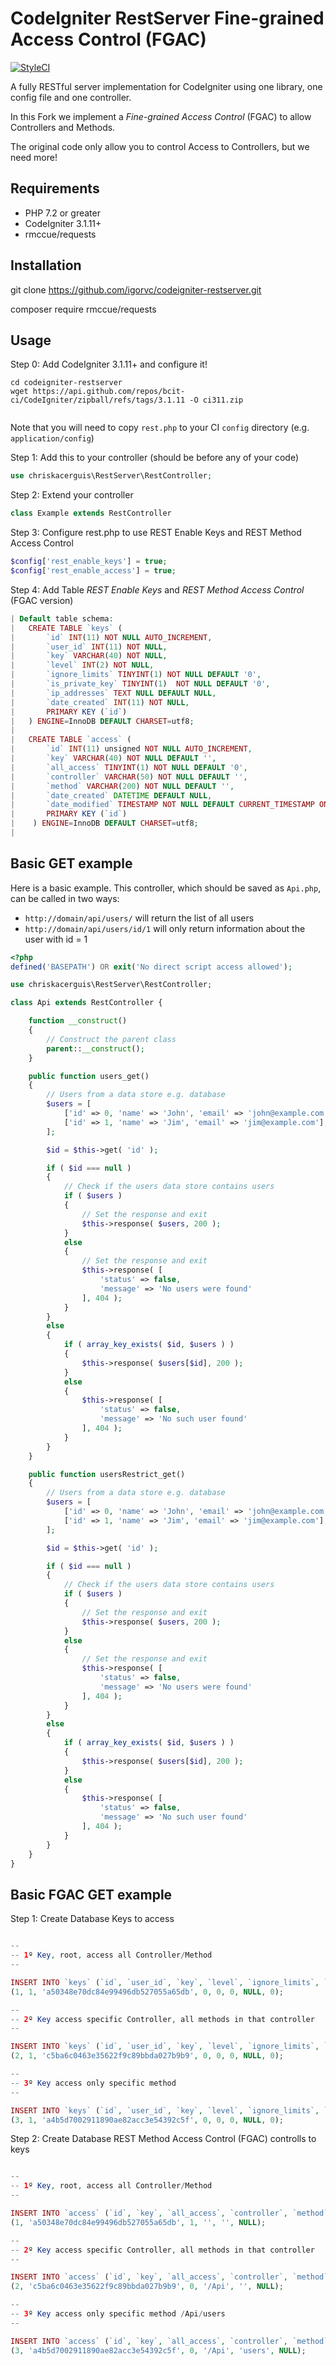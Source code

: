 # CodeIgniter RestServer Fine-grained Access Control (FGAC)

[![StyleCI](https://github.styleci.io/repos/230589/shield?branch=master)](https://github.styleci.io/repos/230589)

A fully RESTful server implementation for CodeIgniter using one library, one config file and one controller.

In this Fork we implement a *Fine-grained Access Control* (FGAC) to allow Controllers and Methods.

The original code only allow you to control Access to Controllers, but we need more!

## Requirements

- PHP 7.2 or greater
- CodeIgniter 3.1.11+
- rmccue/requests

## Installation

git clone https://github.com/igorvc/codeigniter-restserver.git

composer require rmccue/requests


## Usage

Step 0: Add CodeIgniter 3.1.11+ and configure it!

```shell
cd codeigniter-restserver
wget https://api.github.com/repos/bcit-ci/CodeIgniter/zipball/refs/tags/3.1.11 -O ci311.zip


```

Note that you will need to copy `rest.php` to your CI `config` directory (e.g. `application/config`)

Step 1: Add this to your controller (should be before any of your code)

```php
use chriskacerguis\RestServer\RestController;
```

Step 2: Extend your controller

```php
class Example extends RestController
```

Step 3: Configure rest.php to use REST Enable Keys and REST Method Access Control

```php
$config['rest_enable_keys'] = true;
$config['rest_enable_access'] = true;
```

Step 4: Add Table *REST Enable Keys* and *REST Method Access Control* (FGAC version)

```php
| Default table schema:
|   CREATE TABLE `keys` (
|       `id` INT(11) NOT NULL AUTO_INCREMENT,
|       `user_id` INT(11) NOT NULL,
|       `key` VARCHAR(40) NOT NULL,
|       `level` INT(2) NOT NULL,
|       `ignore_limits` TINYINT(1) NOT NULL DEFAULT '0',
|       `is_private_key` TINYINT(1)  NOT NULL DEFAULT '0',
|       `ip_addresses` TEXT NULL DEFAULT NULL,
|       `date_created` INT(11) NOT NULL,
|       PRIMARY KEY (`id`)
|   ) ENGINE=InnoDB DEFAULT CHARSET=utf8;
|
|   CREATE TABLE `access` (
|       `id` INT(11) unsigned NOT NULL AUTO_INCREMENT,
|       `key` VARCHAR(40) NOT NULL DEFAULT '',
|       `all_access` TINYINT(1) NOT NULL DEFAULT '0',
|       `controller` VARCHAR(50) NOT NULL DEFAULT '',
|       `method` VARCHAR(200) NOT NULL DEFAULT '',
|       `date_created` DATETIME DEFAULT NULL,
|       `date_modified` TIMESTAMP NOT NULL DEFAULT CURRENT_TIMESTAMP ON UPDATE CURRENT_TIMESTAMP,
|       PRIMARY KEY (`id`)
|    ) ENGINE=InnoDB DEFAULT CHARSET=utf8;
|
```

## Basic GET example

Here is a basic example. This controller, which should be saved as `Api.php`, can be called in two ways:

* `http://domain/api/users/` will return the list of all users
* `http://domain/api/users/id/1` will only return information about the user with id = 1

```php
<?php
defined('BASEPATH') OR exit('No direct script access allowed');

use chriskacerguis\RestServer\RestController;

class Api extends RestController {

    function __construct()
    {
        // Construct the parent class
        parent::__construct();
    }

    public function users_get()
    {
        // Users from a data store e.g. database
        $users = [
            ['id' => 0, 'name' => 'John', 'email' => 'john@example.com'],
            ['id' => 1, 'name' => 'Jim', 'email' => 'jim@example.com'],
        ];

        $id = $this->get( 'id' );

        if ( $id === null )
        {
            // Check if the users data store contains users
            if ( $users )
            {
                // Set the response and exit
                $this->response( $users, 200 );
            }
            else
            {
                // Set the response and exit
                $this->response( [
                    'status' => false,
                    'message' => 'No users were found'
                ], 404 );
            }
        }
        else
        {
            if ( array_key_exists( $id, $users ) )
            {
                $this->response( $users[$id], 200 );
            }
            else
            {
                $this->response( [
                    'status' => false,
                    'message' => 'No such user found'
                ], 404 );
            }
        }
    }

    public function usersRestrict_get()
    {
        // Users from a data store e.g. database
        $users = [
            ['id' => 0, 'name' => 'John', 'email' => 'john@example.com'],
            ['id' => 1, 'name' => 'Jim', 'email' => 'jim@example.com'],
        ];

        $id = $this->get( 'id' );

        if ( $id === null )
        {
            // Check if the users data store contains users
            if ( $users )
            {
                // Set the response and exit
                $this->response( $users, 200 );
            }
            else
            {
                // Set the response and exit
                $this->response( [
                    'status' => false,
                    'message' => 'No users were found'
                ], 404 );
            }
        }
        else
        {
            if ( array_key_exists( $id, $users ) )
            {
                $this->response( $users[$id], 200 );
            }
            else
            {
                $this->response( [
                    'status' => false,
                    'message' => 'No such user found'
                ], 404 );
            }
        }
    }
}
```

## Basic FGAC GET example


Step 1: Create Database Keys to access

```php

--
-- 1º Key, root, access all Controller/Method
--

INSERT INTO `keys` (`id`, `user_id`, `key`, `level`, `ignore_limits`, `is_private_key`, `ip_addresses`, `date_created`) VALUES
(1, 1, 'a50348e70dc84e99496db527055a65db', 0, 0, 0, NULL, 0);

--
-- 2º Key access specific Controller, all methods in that controller
--

INSERT INTO `keys` (`id`, `user_id`, `key`, `level`, `ignore_limits`, `is_private_key`, `ip_addresses`, `date_created`) VALUES
(2, 1, 'c5ba6c0463e35622f9c89bbda027b9b9', 0, 0, 0, NULL, 0);

--
-- 3º Key access only specific method
--

INSERT INTO `keys` (`id`, `user_id`, `key`, `level`, `ignore_limits`, `is_private_key`, `ip_addresses`, `date_created`) VALUES
(3, 1, 'a4b5d7002911890ae82acc3e54392c5f', 0, 0, 0, NULL, 0);


```

Step 2: Create Database REST Method Access Control (FGAC) controlls to keys

```php

--
-- 1º Key, root, access all Controller/Method
--

INSERT INTO `access` (`id`, `key`, `all_access`, `controller`, `method`, `date_created`) VALUES
(1, 'a50348e70dc84e99496db527055a65db', 1, '', '', NULL);

--
-- 2º Key access specific Controller, all methods in that controller
--

INSERT INTO `access` (`id`, `key`, `all_access`, `controller`, `method`, `date_created`) VALUES
(2, 'c5ba6c0463e35622f9c89bbda027b9b9', 0, '/Api', '', NULL);

--
-- 3º Key access only specific method /Api/users
--

INSERT INTO `access` (`id`, `key`, `all_access`, `controller`, `method`, `date_created`) VALUES
(3, 'a4b5d7002911890ae82acc3e54392c5f', 0, '/Api', 'users', NULL);


```

